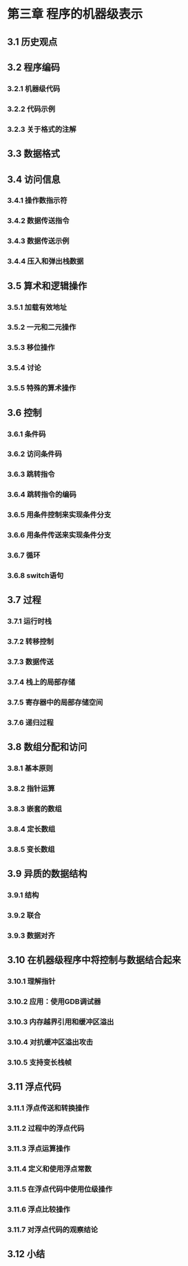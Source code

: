 # 第三章 程序的机器级表示
## 3.1 历史观点
## 3.2 程序编码
### 3.2.1 机器级代码
### 3.2.2 代码示例
### 3.2.3 关于格式的注解
## 3.3 数据格式
## 3.4 访问信息
### 3.4.1 操作数指示符
### 3.4.2 数据传送指令
### 3.4.3 数据传送示例
### 3.4.4 压入和弹出栈数据
## 3.5 算术和逻辑操作
### 3.5.1 加载有效地址
### 3.5.2 一元和二元操作
### 3.5.3 移位操作
### 3.5.4 讨论
### 3.5.5 特殊的算术操作
## 3.6 控制
### 3.6.1 条件码
### 3.6.2 访问条件码
### 3.6.3 跳转指令
### 3.6.4 跳转指令的编码
### 3.6.5 用条件控制来实现条件分支
### 3.6.6 用条件传送来实现条件分支
### 3.6.7 循环
### 3.6.8 switch语句
## 3.7 过程
### 3.7.1 运行时栈
### 3.7.2 转移控制
### 3.7.3 数据传送
### 3.7.4 栈上的局部存储
### 3.7.5 寄存器中的局部存储空间
### 3.7.6 递归过程
## 3.8 数组分配和访问
### 3.8.1 基本原则
### 3.8.2 指针运算
### 3.8.3 嵌套的数组
### 3.8.4 定长数组
### 3.8.5 变长数组
## 3.9 异质的数据结构
### 3.9.1 结构
### 3.9.2 联合
### 3.9.3 数据对齐
## 3.10 在机器级程序中将控制与数据结合起来
### 3.10.1 理解指针
### 3.10.2 应用：使用GDB调试器
### 3.10.3 内存越界引用和缓冲区溢出
### 3.10.4 对抗缓冲区溢出攻击
### 3.10.5 支持变长栈帧
## 3.11 浮点代码
### 3.11.1 浮点传送和转换操作
### 3.11.2 过程中的浮点代码
### 3.11.3 浮点运算操作
### 3.11.4 定义和使用浮点常数
### 3.11.5 在浮点代码中使用位级操作
### 3.11.6 浮点比较操作
### 3.11.7 对浮点代码的观察结论
## 3.12 小结